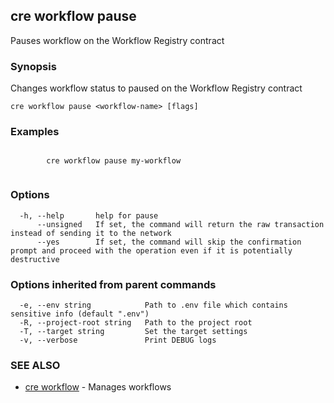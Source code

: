 ## cre workflow pause

Pauses workflow on the Workflow Registry contract

### Synopsis

Changes workflow status to paused on the Workflow Registry contract

```
cre workflow pause <workflow-name> [flags]
```

### Examples

```

		cre workflow pause my-workflow
		
```

### Options

```
  -h, --help       help for pause
      --unsigned   If set, the command will return the raw transaction instead of sending it to the network
      --yes        If set, the command will skip the confirmation prompt and proceed with the operation even if it is potentially destructive
```

### Options inherited from parent commands

```
  -e, --env string            Path to .env file which contains sensitive info (default ".env")
  -R, --project-root string   Path to the project root
  -T, --target string         Set the target settings
  -v, --verbose               Print DEBUG logs
```

### SEE ALSO

* [cre workflow](cre_workflow.md)	 - Manages workflows

